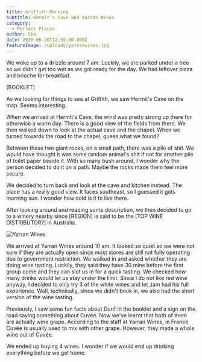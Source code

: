 ```yaml
---
title: Griffith Morning
subtitle: Hermit's Cave and Yarran Wines
category:
  - Perfect Places
author: Ska
date: 2020-06-20T12:55:00.000Z
featureImage: /uploads/yarranwines.jpg
---
```

We woke up to a drizzle around 7 am. Luckily, we are parked under a tree so we didn't get too wet as we got ready for the day. We had leftover pizza and brioche for breakfast.

\[BOOKLET]

As we looking for things to see at Griffith, we saw Hermit's Cave on the map. Seems interesting.

When we arrived at Hermit's Cave, the wind was pretty strong up there for otherwise a warm day. There is a good view of the fields from there. We then walked down to look at the actual cave and the chapel. When we turned towards the road to the chapel, guess what we found?

Between these two giant rocks, on a small path, there was a pile of shit. We would have thought it was some random animal's shit if not for another pile of toilet paper beside it. With so many bush around, I wonder why the person decided to do it on a path. Maybe the rocks made them feel more secure.

We decided to turn back and look at the cave and kitchen instead. The place has a really good view. It faces southeast, so I guessed it gets morning sun. I wonder how cold is it to live there.

After looking around and reading some description, we then decided to go to a winery nearby since \[REGION] is said to be the \[TOP WINE DISTRIBUTOR?] in Australia. 

![Yarran Wines](/uploads/yarranwines.jpg)

We arrived at Yarran Wines around 10 am. It looked so quiet so we were not sure if they are actually open since most stores are still not fully operating due to government restriction. We walked in and asked whether they are doing wine tasting. Luckily, they said they have 30 mins before the first group come and they can slot us in for a quick tasting. We checked how many drinks would let us stay under the limit. Since I do not like red wine anyway, I decided to only try 3 of the white wines and let Jam had his full experience. Well, technically, since we didn't book in, we also had the short version of the wine tasting.

Previously, I saw some fun facts about Durif in the booklet and a sign on the road saying something about Cuvée. Now we've learnt that both of them are actually wine grape. According to the staff at Yarran Wines, in France, Cuvée is usually used to mix with other grape. However, they made a whole wine out of Cuvée.

We ended up buying 4 wines. I wonder if we would end up drinking everything before we get home.